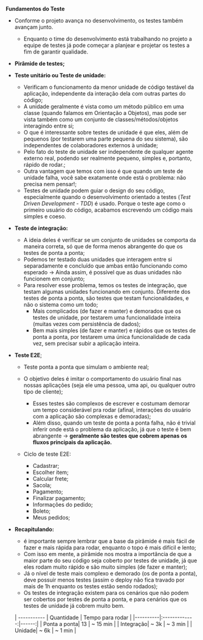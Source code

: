 **Fundamentos do Teste**
- Conforme o projeto avança no desenvolvimento, os testes também avançam junto.
    - Enquanto o time do desenvolvimento está trabalhando no projeto a equipe de testes já pode começar a planjear e projetar os testes a fim de garantir qualidade.

- **Pirâmide de testes;**
 - **Teste unitário ou Teste de unidade:**
    - Verificam o funcionamento da menor unidade de código testável da aplicação, independente da interação dela com outras partes do código;
    - A unidade geralmente é vista como um método público em uma classe (quando falamos em Orientação a Objetos), mas pode ser vista também como um conjunto de classes/métodos/objetos interagindo entre si;
    - O que é interessante sobre testes de unidade é que eles, além de pequenos (por testarem uma parte pequena do seu sistema), são independentes de colaboradores externos à unidade;
    - Pelo fato do teste de unidade ser independente de qualquer agente externo real, podendo ser realmente pequeno, simples e, portanto, rápido de rodar.;
    - Outra vantagem que temos com isso é que quando um teste de unidade falha, você sabe exatamente onde está o problema: não precisa nem pensar!;
    - Testes de unidade podem guiar o design do seu código, especialmente quando o desenvolvimento orientado a testes (*Test Driven Development - TDD*) é usado. Porque o teste age como o primeiro usuário do código, acabamos escrevendo um código mais simples e coeso.

 - **Teste de integração:**
    - A ideia deles é verificar se um conjunto de unidades se comporta da maneira correta, só que de forma menos abrangente do que os testes de ponta a ponta;
    - Podemos ter testado duas unidades que interagem entre si separadamente e concluído que ambas então funcionando como esperado -> Ainda assim, é possível que as duas unidades não funcionem em conjunto;
    - Para resolver esse problema, temos os testes de integração, que testam algumas unidades funcionando em conjunto. Diferente dos testes de ponta a ponta, são testes que testam funcionalidades, e não o sistema como um todo;
        - Mais complicados (de fazer e manter) e demorados que os testes de unidade, por testarem uma funcionalidade inteira (muitas vezes com persistência de dados);
        - Bem mais simples (de fazer e manter) e rápidos que os testes de ponta a ponta, por testarem uma única funcionalidade de cada vez, sem precisar subir a aplicação inteira.

 - **Teste E2E**;
    - Teste ponta a ponta que simulam o ambiente real;
    - O objetivo deles é imitar o comportamento do usuário final nas nossas aplicações (seja ele uma pessoa, uma api, ou qualquer outro tipo de cliente);
        - Esses testes são complexos de escrever e costumam demorar um tempo considerável pra rodar (afinal, interações do usuário com a aplicação são complexas e demoradas);
        - Além disso, quando um teste de ponta a ponta falha, não é trivial inferir onde está o problema da aplicação, já que o teste é bem abrangente -> **geralmente são testes que cobrem apenas os fluxos principais da aplicação.**

    - Ciclo de teste E2E:
        - Cadastrar;
        - Escolher item;
        - Calcular frete;
        - Sacola;
        - Pagamento;
        - Finalizar pagamento;
        - Informações do pedido;
        - Boleto;
        - Meus pedidos;

- **Recapitulando:**
    - é importante sempre lembrar que a base da pirâmide é mais fácil de fazer e mais rápida para rodar, enquanto o topo é mais difícil e lento;
    - Com isso em mente, a pirâmide nos mostra a importância de que a maior parte do seu código seja coberto por testes de unidade, já que eles rodam muito rápido e são muito simples (de fazer e manter);
    - Já o nível de teste mais complexo e demorado (os de ponta a ponta), deve possuir menos testes (assim o deploy não fica travado por mais de 1h enquanto os testes estão sendo rodados);
    - Os testes de integração existem para os cenários que não podem ser cobertos por testes de ponta a ponta, e para cenários que os testes de unidade já cobrem muito bem.

    | ----------- | Quantidade | Tempo para rodar | |----------|:-------------:|------:| | Ponta a ponta| 13 | ~ 15 min | | Integração| ~ 3k | ~ 3 min |  | Unidade| ~ 6k | ~ 1 min |
